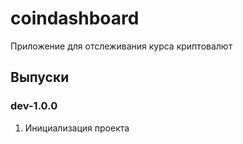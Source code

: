 # coindashboard

Приложение для отслеживания курса криптовалют


## Выпуски

### dev-1.0.0

1) Инициализация проекта

